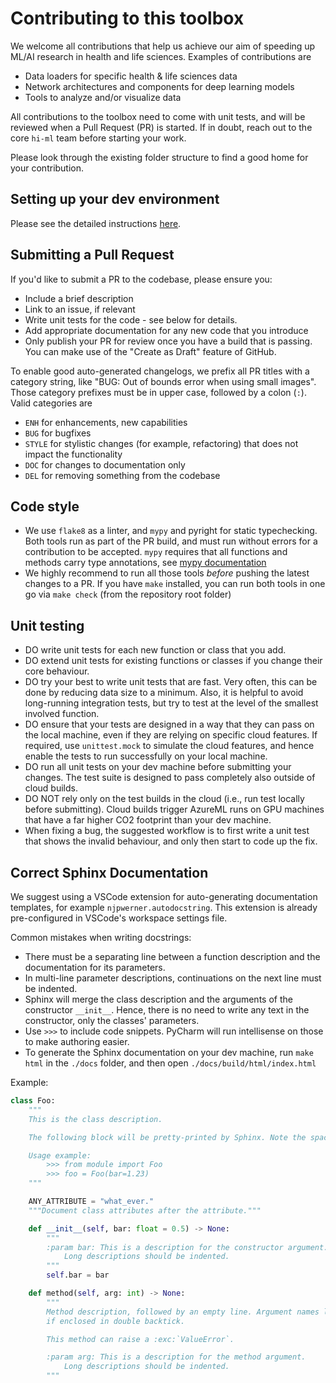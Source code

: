 # Contributing to this toolbox

We welcome all contributions that help us achieve our aim of speeding up ML/AI research in health and life sciences.
Examples of contributions are

* Data loaders for specific health & life sciences data
* Network architectures and components for deep learning models
* Tools to analyze and/or visualize data

All contributions to the toolbox need to come with unit tests, and will be reviewed when a Pull Request (PR) is started.
If in doubt, reach out to the core `hi-ml` team before starting your work.

Please look through the existing folder structure to find a good home for your contribution.

## Setting up your dev environment

Please see the detailed instructions [here](developers.md).

## Submitting a Pull Request

If you'd like to submit a PR to the codebase, please ensure you:

- Include a brief description
- Link to an issue, if relevant
- Write unit tests for the code - see below for details.
- Add appropriate documentation for any new code that you introduce
- Only publish your PR for review once you have a build that is passing. You can make use of the "Create as Draft"
  feature of GitHub.

To enable good auto-generated changelogs, we prefix all PR titles with a category string, like "BUG: Out of bounds error when using small images".
Those category prefixes must be in upper case, followed by a colon (`:`). Valid categories are

* `ENH` for enhancements, new capabilities
* `BUG` for bugfixes
* `STYLE` for stylistic changes (for example, refactoring) that does not impact the functionality
* `DOC` for changes to documentation only
* `DEL` for removing something from the codebase

## Code style

- We use `flake8` as a linter, and `mypy` and pyright for static typechecking. Both tools run as part of the PR build,
  and must run without errors for a contribution to be accepted. `mypy` requires that all functions and methods carry
  type annotations,
  see [mypy documentation](https://mypy.readthedocs.io/en/latest/getting_started.html#function-signatures-and-dynamic-vs-static-typing)
- We highly recommend to run all those tools _before_ pushing the latest changes to a PR. If you have `make` installed,
  you can run both tools in one go via `make check` (from the repository root folder)

## Unit testing

- DO write unit tests for each new function or class that you add.
- DO extend unit tests for existing functions or classes if you change their core behaviour.
- DO try your best to write unit tests that are fast. Very often, this can be done by reducing data size to a minimum.
  Also, it is helpful to avoid long-running integration tests, but try to test at the level of the smallest involved
  function.
- DO ensure that your tests are designed in a way that they can pass on the local machine, even if they are relying on
  specific cloud features. If required, use `unittest.mock` to simulate the cloud features, and hence enable the tests
  to run successfully on your local machine.
- DO run all unit tests on your dev machine before submitting your changes. The test suite is designed to pass
  completely also outside of cloud builds.
- DO NOT rely only on the test builds in the cloud (i.e., run test locally before submitting). Cloud builds trigger
  AzureML runs on GPU machines that have a far higher CO2 footprint than your dev machine.
- When fixing a bug, the suggested workflow is to first write a unit test that shows the invalid behaviour, and only
  then start to code up the fix.

## Correct Sphinx Documentation

We suggest using a VSCode extension for auto-generating documentation templates, for example `njpwerner.autodocstring`.
This extension is already pre-configured in VSCode's workspace settings file.

Common mistakes when writing docstrings:

* There must be a separating line between a function description and the documentation for its parameters.
* In multi-line parameter descriptions, continuations on the next line must be indented.
* Sphinx will merge the class description and the arguments of the constructor `__init__`. Hence, there is no need to
  write any text in the constructor, only the classes' parameters.
* Use `>>>` to include code snippets. PyCharm will run intellisense on those to make authoring easier.
* To generate the Sphinx documentation on your dev machine, run `make html` in the `./docs` folder, and then
  open `./docs/build/html/index.html`

Example:

```python
class Foo:
    """
    This is the class description.

    The following block will be pretty-printed by Sphinx. Note the space between >>> and the code!

    Usage example:
        >>> from module import Foo
        >>> foo = Foo(bar=1.23)
    """

    ANY_ATTRIBUTE = "what_ever."
    """Document class attributes after the attribute."""

    def __init__(self, bar: float = 0.5) -> None:
        """
        :param bar: This is a description for the constructor argument.
            Long descriptions should be indented.
        """
        self.bar = bar

    def method(self, arg: int) -> None:
        """
        Method description, followed by an empty line. Argument names like ``arg`` are rendered nicely
        if enclosed in double backtick.

        This method can raise a :exc:`ValueError`.

        :param arg: This is a description for the method argument.
            Long descriptions should be indented.
        """
```
